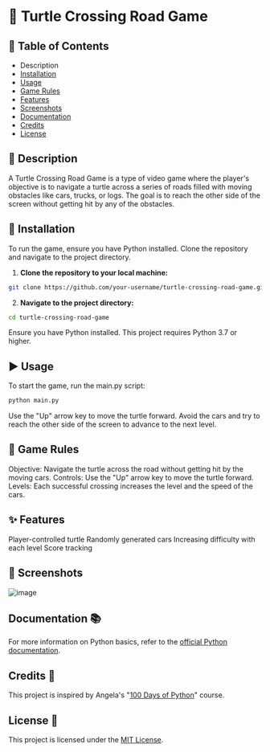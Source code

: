 # **🐢 Turtle Crossing Road Game**

## **📑 Table of Contents**
- Description
- [Installation](#Installation)
- [Usage](#Usage)
- [Game Rules](#GameRules)
- [Features](#Features)
- [Screenshots](#Screenshots)
- [Documentation](#Documentation)
- [Credits](#Credits)
- [License](#License)

## **📝 Description**
A Turtle Crossing Road Game is a type of video game where the player's objective is to navigate a turtle across a series of roads filled with moving obstacles like cars, trucks, or logs. The goal is to reach the other side of the screen without getting hit by any of the obstacles.

## **🔧 Installation**
To run the game, ensure you have Python installed. Clone the repository and navigate to the project directory.

1. **Clone the repository to your local machine:**

```bash
git clone https://github.com/your-username/turtle-crossing-road-game.git
```
2. **Navigate to the project directory:**

``` bash
cd turtle-crossing-road-game
```
Ensure you have Python installed. This project requires Python 3.7 or higher.

## **▶️ Usage**
To start the game, run the main.py script:
```bash
python main.py
```
Use the "Up" arrow key to move the turtle forward. Avoid the cars and try to reach the other side of the screen to advance to the next level.

## **📜 Game Rules**
Objective: Navigate the turtle across the road without getting hit by the moving cars.
Controls: Use the "Up" arrow key to move the turtle forward.
Levels: Each successful crossing increases the level and the speed of the cars.
## **✨ Features**
Player-controlled turtle
Randomly generated cars
Increasing difficulty with each level
Score tracking
## **📸 Screenshots**
![image](https://github.com/user-attachments/assets/b01cc609-c5e1-4fcf-ac42-fe32c1ff93dc)

## **Documentation 📚**
For more information on Python basics, refer to the [official Python documentation](https://docs.python.org/3/).

## **Credits 👏**
This project is inspired by Angela's "[100 Days of Python](https://www.udemy.com/course/100-days-of-code/?couponCode=LETSLEARNNOWPP)" course.

## **License 📄**
This project is licensed under the [MIT License](https://github.com/muhammadazeem110/Python-Projects/blob/main/LICENSE).
